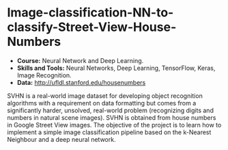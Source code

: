 # Image-classification-NN-to-classify-Street-View-House-Numbers
* __Course:__ Neural Network and Deep Learning. 
* __Skills and Tools:__ Neural Networks, Deep Learning, TensorFlow, Keras, Image Recognition.  
* __Data:__ http://ufldl.stanford.edu/housenumbers

SVHN is a real-world image dataset for developing object recognition algorithms with a requirement on data formatting but comes from a significantly harder, unsolved, real-world problem (recognizing digits and numbers in natural scene images). SVHN is obtained from house numbers in Google Street View images. The objective of the project is to learn how to implement a simple image classification pipeline based on the k-Nearest Neighbour and a deep neural network.

